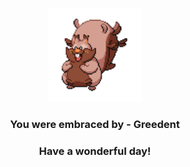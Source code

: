 <p align="center">
    <img src="https://raw.githubusercontent.com/PokeAPI/sprites/master/sprites/pokemon/820.png" width="150" height="150">
</p>
<h3 align="center">You were embraced by - <b>Greedent</b></h3>
<h3 align="center">Have a wonderful day!</h3>
